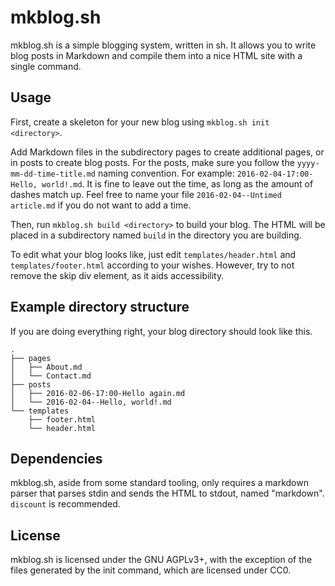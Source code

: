 # mkblog.sh

mkblog.sh is a simple blogging system, written in sh. It allows you to write
blog posts in Markdown and compile them into a nice HTML site with a single
command.

## Usage
First, create a skeleton for your new blog using `mkblog.sh init <directory>`.

Add Markdown files in the subdirectory pages to create additional pages, or in
posts to create blog posts. For the posts, make sure you follow the
`yyyy-mm-dd-time-title.md` naming convention. For example:
`2016-02-04-17:00-Hello, world!.md`. It is fine to leave out the time, as long
as the amount of dashes match up. Feel free to name your file
`2016-02-04--Untimed article.md` if you do not want to add a time.

Then, run `mkblog.sh build <directory>` to build your blog. The HTML will be
placed in a subdirectory named `build` in the directory you are building.

To edit what your blog looks like, just edit `templates/header.html` and
`templates/footer.html` according to your wishes. However, try to not remove
the skip div element, as it aids accessibility.

## Example directory structure
If you are doing everything right, your blog directory should look like this.

    .
    ├── pages
    │   ├── About.md
    │   └── Contact.md
    ├── posts
    │   ├── 2016-02-06-17:00-Hello again.md
    │   └── 2016-02-04--Hello, world!.md
    └── templates
        ├── footer.html
        └── header.html

## Dependencies
mkblog.sh, aside from some standard tooling, only requires a markdown parser
that parses stdin and sends the HTML to stdout, named "markdown". `discount` is
recommended.

## License
mkblog.sh is licensed under the GNU AGPLv3+, with the exception of the files
generated by the init command, which are licensed under CC0.
